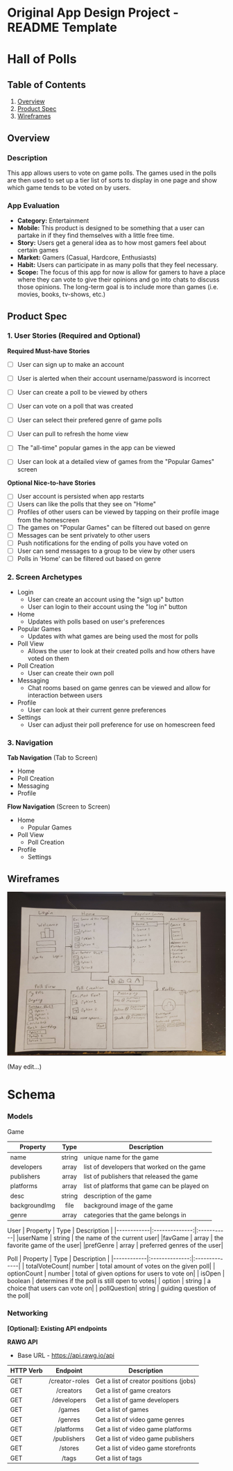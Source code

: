 Original App Design Project - README Template
===

# Hall of Polls 

## Table of Contents
1. [Overview](#Overview)
1. [Product Spec](#Product-Spec)
1. [Wireframes](#Wireframes)

## Overview
### Description
This app allows users to vote on game polls. The games used in the polls are then used to set up a tier list of sorts to display in one page and show which game tends to be voted on by users.

### App Evaluation

- **Category:** Entertainment
- **Mobile:** This product is designed to be something that a user can partake in if they find themselves with a little free time.
- **Story:** Users get a general idea as to how most gamers feel about certain games
- **Market:** Gamers (Casual, Hardcore, Enthusiasts)
- **Habit:** Users can participate in as many polls that they feel necessary.
- **Scope:** The focus of this app for now is allow for gamers to have a place where they can vote to give their opinions and go into chats to discuss those opinions. The long-term goal is to include more than games (i.e. movies, books, tv-shows, etc.)

## Product Spec

### 1. User Stories (Required and Optional)

**Required Must-have Stories**

* [ ] User can sign up to make an account
* [ ] User is alerted when their account username/password is incorrect
* [ ] User can create a poll to be viewed by others
* [ ] User can vote on a poll that was created
* [ ] User can select their prefered genre of game polls
* [ ] User can pull to refresh the home view
* [ ] The "all-time" popular games in the app can be viewed
* [ ] User can look at a detailed view of games from the "Popular Games" screen


**Optional Nice-to-have Stories**

* [ ] User account is persisted when app restarts
* [ ] Users can like the polls that they see on "Home"
* [ ] Profiles of other users can be viewed by tapping on their profile image from the homescreen
* [ ] The games on "Popular Games" can be filtered out based on genre
* [ ] Messages can be sent privately to other users
* [ ] Push notifications for the ending of polls you have voted on
* [ ] User can send messages to a group to be view by other users
* [ ] Polls in 'Home' can be filtered out based on genre

### 2. Screen Archetypes

* Login
   * User can create an account using the "sign up" button
   * User can login to their account using the "log in" button
* Home
   * Updates with polls based on user's preferences
* Popular Games
    * Updates with what games are being used the most for polls
* Poll View
   * Allows the user to look at their created polls and how others have voted on them
* Poll Creation
    * User can create their own poll
* Messaging
    * Chat rooms based on game genres can be viewed and allow for interaction between users
* Profile
    * User can look at their current genre preferences
* Settings
    * User can adjust their poll preference for use on homescreen feed

### 3. Navigation

**Tab Navigation** (Tab to Screen)

* Home
* Poll Creation
* Messaging
* Profile

**Flow Navigation** (Screen to Screen)

* Home
    * Popular Games
* Poll View
   * Poll Creation  
* Profile
   * Settings

## Wireframes

<img src=https://github.com/FDadzie/Polling/blob/master/Hall%20of%20Polls%20Images/Hall%20of%20Polls%20(Wireframe).jpg width="600" title="Hall of Polls Wireframe">

(May edit...)

# Schema
### Models

Game

| Property       | Type          | Description  |
| ------------- |:-------------:| -----|
| name        | string        |unique name for the game|
| developers  | array         |list of developers that worked on the game |
| publishers  | array         |list of publishers that released the game  |
| platforms   | array         |list of platforms that game can be played on |
| desc        | string        |description of the game      |
| backgroundImg| file         |background image of the game |
| genre       | array         |categories that the game belongs in |

User
| Property   | Type           | Description   |
|------------|:--------------:|:-----------|
|userName    | string        | the name of the current user|
|favGame     | array         | the favorite game of the user|
|prefGenre   | array         | preferred genres of the user|


Poll
| Property   | Type           | Description   |
|------------|:--------------:|:--------------|
| totalVoteCount| number      | total amount of votes on the given poll|
| optionCount   | number      | total of given options for users to vote on|
| isOpen     | boolean        | determines if the poll is still open to votes|
| option     | string         | a choice that users can vote on|
| pollQuestion| string        | guiding question of the poll|


### Networking

**[Optional]: Existing API endpoints**

**RAWG API**
* Base URL -  https://api.rawg.io/api

| HTTP Verb      | Endpoint         | Description  |
| ------------- |:-------------:| -----|
| GET           | /creator-roles |Get a list of creator positions (jobs)|
| GET           | /creators      |Get a list of game creators|
| GET           | /developers    |Get a list of game developers|
| GET           | /games         |Get a list of games|
| GET           | /genres        |Get a list of video game genres|
| GET           | /platforms     |Get a list of video game platforms|
| GET           | /publishers    |Get a list of video game publishers|
| GET           | /stores        |Get a list of video game storefronts|
| GET           | /tags          |Get a list of tags|
